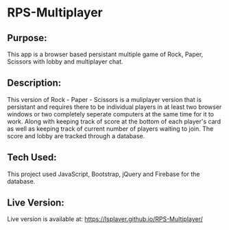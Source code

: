 # RPS-Multiplayer

## Purpose:
This app is a browser based persistant multiple game of Rock, Paper, Scissors with lobby and multiplayer chat.

## Description:
This version of Rock - Paper - Scissors is a muliplayer version that is persistant and requires there to be individual players in at least two browser windows
 or two completely seperate computers at the same time for it to work.  Along with keeping track of score at the bottom of each player's card as well as keeping
  track of current number of players waiting to join.  The score and lobby are tracked through a database.

## Tech Used:
This project used JavaScript, Bootstrap, jQuery and Firebase for the database.

## Live Version:
Live version is available at: https://lsplaver.github.io/RPS-Multiplayer/